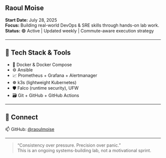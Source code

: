 ## Raoul Moise 

**Start Date:** July 28, 2025  
**Focus:** Building real-world DevOps & SRE skills through hands-on lab work.  
**Status:** 🟢 Active | Updated weekly | Commute-aware execution strategy

---

## 🔧 Tech Stack & Tools

- 🐳 Docker & Docker Compose
- ⚙️ Ansible
- 📈 Prometheus + Grafana + Alertmanager
- ☸️ k3s (lightweight Kubernetes)
- 🛡️ Falco (runtime security), UFW
- 🗃️ Git + GitHub + GitHub Actions

---

## 🔗 Connect

📫 GitHub: [@raoulmoise](https://github.com/raoulmoise)

---

> “Consistency over pressure. Precision over panic.”  
> This is an ongoing systems-building lab, not a motivational sprint.

<!--
**raoulmoise/raoulmoise** is a ✨ _special_ ✨ repository because its `README.md` (this file) appears on your GitHub profile.

Here are some ideas to get you started:

- 🔭 I’m currently working on ...
- 🌱 I’m currently learning ...
- 👯 I’m looking to collaborate on ...
- 🤔 I’m looking for help with ...
- 💬 Ask me about ...
- 📫 How to reach me: ...
- 😄 Pronouns: ...
- ⚡ Fun fact: ...
-->
